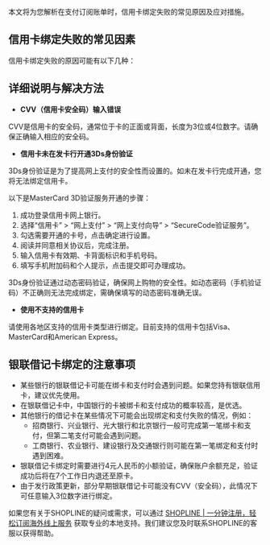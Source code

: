 本文将为您解析在支付订阅账单时，信用卡绑定失败的常见原因及应对措施。

## 信用卡绑定失败的常见因素

信用卡绑定失败的原因可能有以下几种：

## 详细说明与解决方法

- **CVV（信用卡安全码）输入错误**

CVV是信用卡的安全码，通常位于卡的正面或背面，长度为3位或4位数字。请确保正确输入相应的安全码。

- **信用卡未在发卡行开通3Ds身份验证**

3Ds身份验证是为了提高网上支付的安全性而设置的。如未在发卡行完成开通，您将无法绑定信用卡。

以下是MasterCard 3D验证服务开通的步骤：
1. 成功登录信用卡网上银行。
2. 选择“信用卡” > “网上支付” > “网上支付向导” > “SecureCode验证服务”。
3. 勾选需要开通的卡号，点击确定进行设置。
4. 阅读并同意相关协议后，完成注册。
5. 输入信用卡有效期、卡背面标识和手机号码。
6. 填写手机附加码和个人提示，点击提交即可办理成功。

3Ds身份验证通过动态密码验证，确保网上购物的安全性。如动态密码（手机验证码）不正确则无法完成绑定，需确保填写的动态密码准确无误。

- **使用不支持的信用卡**

请使用各地区支持的信用卡类型进行绑定。目前支持的信用卡包括Visa、MasterCard和American Express。

## 银联借记卡绑定的注意事项

- 某些银行的银联借记卡可能在绑卡和支付时会遇到问题。如果您持有银联信用卡，建议优先使用。
- 在银联借记卡中，中国银行的卡被绑卡和支付成功的概率较高，是优选。
- 其他银行的借记卡在某些情况下可能会出现绑定和支付失败的情况，例如：
  - 招商银行、兴业银行、光大银行和北京银行一般可完成第一笔绑卡和支付，但第二笔支付可能会遇到问题。
  - 工商银行、农业银行、建设银行及交通银行则可能在第一笔绑定和支付时遇到困难。
- 银联借记卡绑定时需要进行4元人民币的小额验证，确保账户余额充足，验证成功后将在7个工作日内退还至原卡。
- 由于发行政策更新，部分早期银联借记卡可能没有CVV（安全码），此情况下可任意输入3位数字进行绑定。

如果您有关于SHOPLINE的疑问或需求，可以通过 [SHOPLINE | 一分钟注册，轻松订阅海外线上服务](https://bit.ly/bewildcard) 获取专业的本地支持。我们建议您及时联系SHOPLINE的客服以获得帮助。